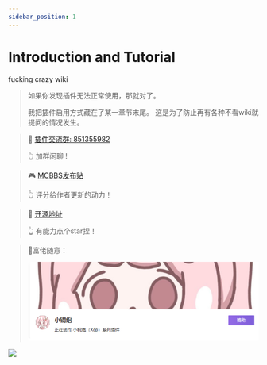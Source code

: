 ```yaml
---
sidebar_position: 1
---
```


# **Introduction and Tutorial**

fucking crazy wiki

> 如果你发现插件无法正常使用，那就对了。
> 
> 我把插件启用方式藏在了某一章节末尾。 这是为了防止再有各种不看wiki就提问的情况发生。


> 🔮 [插件交流群: 851355982](https://qm.qq.com/cgi-bin/qm/qr?_wv=1027&k=SY19EvEiFZvqx_mwGSvYn5N-NkgoiqBd&authKey=ch4cQrooW0WGSG9IlomgJH43qyhE8W8alImhOM%2FUbhcTSTb7f1nH%2Fq5k7KlhRhX8&noverify=0&group_code=851355982)
>
> 👆 加群闲聊 !

> 🎮 [MCBBS发布贴](https://www.mcbbs.net/thread-1445345-1-1.html)
>
> 👆 评分给作者更新的动力！

> 📒 [开源地址](https://github.com/xgpjun/XgpLottery)
>
> 👆 有能力点个star捏！



> 💸富佬随意：
>
> [![](_images/afdian.png)](https://afdian.net/a/xgp666)



![](https://bstats.org/signatures/bukkit/xgplottery.svg#center)